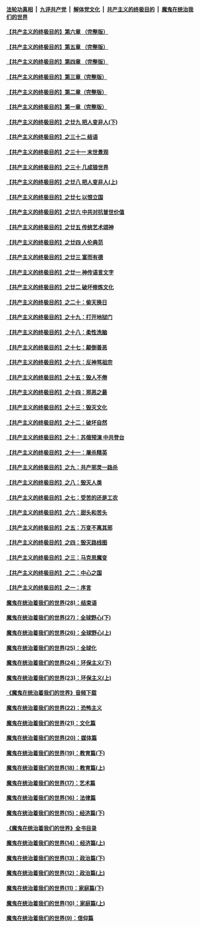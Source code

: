 ####  [法轮功真相](../../../../basic/blob/master/README.md?t=09100152) &nbsp;|&nbsp; [九评共产党](../../../../9ping.md/blob/master/README.md?t=09100152) &nbsp;|&nbsp; [解体党文化](../../../../jtdwh.md/blob/master/README.md?t=09100152)  &nbsp;|&nbsp; [共产主义的终极目的](../../../../gczydzjmd.md/blob/master/README.md?t=09100152) &nbsp;|&nbsp; [魔鬼在统治我们的世界](../../../../mgztzwmdsj.md/blob/master/README.md?t=09100152) 

#### [【共产主义的终极目的】第六章 （完整版）](../pages/nsc422/n11428913.md?t=09100152) 

#### [【共产主义的终极目的】第五章 （完整版）](../pages/nsc422/n11428912.md?t=09100152) 

#### [【共产主义的终极目的】第四章 （完整版）](../pages/nsc422/n11428907.md?t=09100152) 

#### [【共产主义的终极目的】第三章（完整版）](../pages/nsc422/n11428848.md?t=09100152) 

#### [【共产主义的终极目的】第二章（完整版）](../pages/nsc422/n11428831.md?t=09100152) 

#### [【共产主义的终极目的】第一章（完整版）](../pages/nsc422/n11417651.md?t=09100152) 

#### [【共产主义的终极目的】之廿九 把人变非人(下)](../pages/nsc422/n11344140.md?t=09100152) 

#### [【共产主义的终极目的】之三十二 结语](../pages/nsc422/n11360535.md?t=09100152) 

#### [【共产主义的终极目的】之三十一 末世景观](../pages/nsc422/n11351129.md?t=09100152) 

#### [【共产主义的终极目的】之三十 几成狼世界](../pages/nsc422/n11348280.md?t=09100152) 

#### [【共产主义的终极目的】之廿八 把人变非人(上)](../pages/nsc422/n11340492.md?t=09100152) 

#### [【共产主义的终极目的】之廿七 以恨立国](../pages/nsc422/n11336944.md?t=09100152) 

#### [【共产主义的终极目的】之廿六 中共对抗普世价值](../pages/nsc422/n11324785.md?t=09100152) 

#### [【共产主义的终极目的】之廿五 传统艺术颂神](../pages/nsc422/n11296396.md?t=09100152) 

#### [【共产主义的终极目的】之廿四 人伦典范](../pages/nsc422/n11296397.md?t=09100152) 

#### [【共产主义的终极目的】之廿三 富而有德](../pages/nsc422/n11283598.md?t=09100152) 

#### [【共产主义的终极目的】之廿一 神传语言文字](../pages/nsc422/n11263265.md?t=09100152) 

#### [【共产主义的终极目的】之廿二 破坏修炼文化](../pages/nsc422/n11245728.md?t=09100152) 

#### [【共产主义的终极目的】之二十：偷天换日](../pages/nsc422/n11238846.md?t=09100152) 

#### [【共产主义的终极目的】之十九：打开地狱门](../pages/nsc422/n11206376.md?t=09100152) 

#### [【共产主义的终极目的】之十八：柔性洗脑](../pages/nsc422/n11199994.md?t=09100152) 

#### [【共产主义的终极目的】之十七：颠倒善恶](../pages/nsc422/n11179782.md?t=09100152) 

#### [【共产主义的终极目的】之十六：反神骂祖宗](../pages/nsc422/n11166798.md?t=09100152) 

#### [【共产主义的终极目的】之十五：毁人不倦](../pages/nsc422/n11166792.md?t=09100152) 

#### [【共产主义的终极目的】之十四：邪恶之最](../pages/nsc422/n11150249.md?t=09100152) 

#### [【共产主义的终极目的】之十三：毁灭文化](../pages/nsc422/n11135227.md?t=09100152) 

#### [【共产主义的终极目的】之十二：破坏自然](../pages/nsc422/n11135214.md?t=09100152) 

#### [【共产主义的终极目的】之十：苏俄预演 中共登台](../pages/nsc422/n11118424.md?t=09100152) 

#### [【共产主义的终极目的】之十一：屠杀精英](../pages/nsc422/n11118442.md?t=09100152) 

#### [【共产主义的终极目的】之九：共产邪灵一路杀](../pages/nsc422/n11114139.md?t=09100152) 

#### [【共产主义的终极目的】之八：毁灭人类](../pages/nsc422/n11108503.md?t=09100152) 

#### [【共产主义的终极目的】之七：受苦的还是工农](../pages/nsc422/n11101809.md?t=09100152) 

#### [【共产主义的终极目的】之六：甜头和苦头](../pages/nsc422/n11096971.md?t=09100152) 

#### [【共产主义的终极目的】之五：万变不离其邪](../pages/nsc422/n11091285.md?t=09100152) 

#### [【共产主义的终极目的】之四：毁灭路线图](../pages/nsc422/n11086284.md?t=09100152) 

#### [【共产主义的终极目的】之三：马克思魔变](../pages/nsc422/n11061941.md?t=09100152) 

#### [【共产主义的终极目的】之二：中心之国](../pages/nsc422/n11047728.md?t=09100152) 

#### [【共产主义的终极目的】之一：序言](../pages/nsc422/n11086077.md?t=09100152) 

#### [魔鬼在统治着我们的世界(28)：结束语](../pages/nsc422/n10936246.md?t=09100152) 

#### [魔鬼在统治着我们的世界(27)：全球野心(下)](../pages/nsc422/n10928319.md?t=09100152) 

#### [魔鬼在统治着我们的世界(26)：全球野心(上)](../pages/nsc422/n10900318.md?t=09100152) 

#### [魔鬼在统治着我们的世界(25)：全球化](../pages/nsc422/n10788205.md?t=09100152) 

#### [魔鬼在统治着我们的世界(24)：环保主义(下)](../pages/nsc422/n10695307.md?t=09100152) 

#### [魔鬼在统治着我们的世界(23)：环保主义(上)](../pages/nsc422/n10688613.md?t=09100152) 

#### [《魔鬼在统治着我们的世界》音频下载](../pages/nsc422/n10635553.md?t=09100152) 

#### [魔鬼在统治着我们的世界(22)：恐怖主义](../pages/nsc422/n10614727.md?t=09100152) 

#### [魔鬼在统治着我们的世界(21)：文化篇](../pages/nsc422/n10597706.md?t=09100152) 

#### [魔鬼在统治着我们的世界(20)：媒体篇](../pages/nsc422/n10586579.md?t=09100152) 

#### [魔鬼在统治着我们的世界(19)：教育篇(下)](../pages/nsc422/n10564808.md?t=09100152) 

#### [魔鬼在统治着我们的世界(18)：教育篇(上)](../pages/nsc422/n10526970.md?t=09100152) 

#### [魔鬼在统治着我们的世界(17)：艺术篇](../pages/nsc422/n10499093.md?t=09100152) 

#### [魔鬼在统治着我们的世界(16)：法律篇](../pages/nsc422/n10485969.md?t=09100152) 

#### [魔鬼在统治着我们的世界(15)：经济篇(下)](../pages/nsc422/n10469975.md?t=09100152) 

#### [《魔鬼在统治着我们的世界》全书目录](../pages/nsc422/n10464261.md?t=09100152) 

#### [魔鬼在统治着我们的世界(14)：经济篇(上)](../pages/nsc422/n10457370.md?t=09100152) 

#### [魔鬼在统治着我们的世界(13)：政治篇(下)](../pages/nsc422/n10448270.md?t=09100152) 

#### [魔鬼在统治着我们的世界(12)：政治篇(上)](../pages/nsc422/n10444576.md?t=09100152) 

#### [魔鬼在统治着我们的世界(11)：家庭篇(下)](../pages/nsc422/n10440961.md?t=09100152) 

#### [魔鬼在统治着我们的世界(10)：家庭篇(上)](../pages/nsc422/n10435448.md?t=09100152) 

#### [魔鬼在统治着我们的世界(9)：信仰篇](../pages/nsc422/n10432159.md?t=09100152) 

